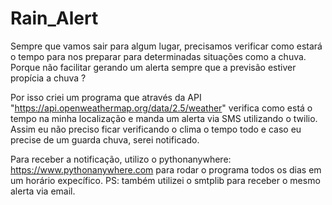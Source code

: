 # Rain_Alert
Sempre que vamos sair para algum lugar, precisamos verificar como estará o tempo para nos preparar para determinadas situações como a chuva. Porque não facilitar gerando um alerta sempre que a previsão estiver propícia a chuva ? 

Por isso criei um programa que através da API "https://api.openweathermap.org/data/2.5/weather" verifica como está o tempo na minha localização e manda um alerta via SMS utilizando o twilio. Assim eu não preciso ficar verificando o clima o tempo todo e caso eu precise de um guarda chuva, serei notificado.

Para receber a notificação, utilizo o pythonanywhere: https://www.pythonanywhere.com para rodar o programa todos os dias em um horário expecífico.
PS: também utilizei o smtplib para receber o mesmo alerta via email.
